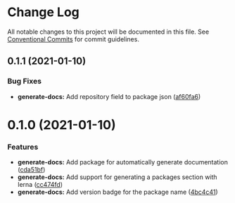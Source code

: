 # Change Log

All notable changes to this project will be documented in this file.
See [Conventional Commits](https://conventionalcommits.org) for commit guidelines.

## 0.1.1 (2021-01-10)


### Bug Fixes

* **generate-docs:** Add repository field to package json ([af60fa6](https://github.com/simonlovesyou/typescript-runtime-schema/commit/af60fa6fe289191ba008b2569e8888ade9cfd59a))





# 0.1.0 (2021-01-10)


### Features

* **generate-docs:** Add package for automatically generate documentation ([cda51bf](https://github.com/simonlovesyou/typescript-schema/commit/cda51bf3573c14c49e10a6f5618c04557cb207b6))
* **generate-docs:** Add support for generating a packages section with lerna ([cc474fd](https://github.com/simonlovesyou/typescript-schema/commit/cc474fd469275720dd75f4f98f77206d19874b02))
* **generate-docs:** Add version badge for the package name ([4bc4c41](https://github.com/simonlovesyou/typescript-schema/commit/4bc4c417c280e79d9fc53bb8726b89eec3399f05))
